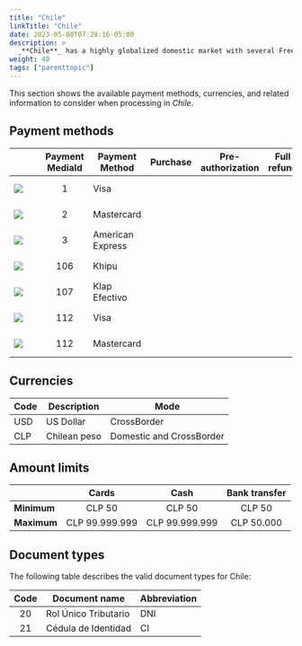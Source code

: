 ```yaml
---
title: "Chile"
linkTitle: "Chile"
date: 2023-05-08T07:28:16-05:00
description: >
  _**Chile**_ has a highly globalized domestic market with several Free Trade Agreements, including the _United States_ and _China_. Purchasing power is one of the highest in the region, and the increased adoption of local credit and debit cards enables eCommerce merchants to gain traction quickly.
weight: 40
tags: ["parenttopic"]
---
```


This section shows the available payment methods, currencies, and related information to consider when processing in _Chile_.

## Payment methods

| | Payment MediaId | Payment Method | Purchase | Pre-authorization | Full refund | Partial Refund | Type | Flow |
|-----|:---:|---|:---:|:---:|:---:|:---:|-----|-----|
| <img src="https://s3.amazonaws.com/gateway.test.bamboopayment.com/payment-method-logos/Visa_CreditCard.png"  style="min-width: 40px;" /> | 1 | Visa | <img src="/assets/check_mark_64.png" width="15px"/> | <img src="/assets/check_mark_64.png" width="15px"/> | <img src="/assets/check_mark_64.png" width="15px"/> | <img src="/assets/check_mark_64.png" width="15px"/> | Credit Card | API |
| <img src="https://s3.amazonaws.com/gateway.test.bamboopayment.com/payment-method-logos/MasterCard_CreditCard.png"  style="min-width: 40px;" /> | 2 | Mastercard | <img src="/assets/check_mark_64.png" width="15px"/> | <img src="/assets/check_mark_64.png" width="15px"/> | <img src="/assets/check_mark_64.png" width="15px"/> | <img src="/assets/check_mark_64.png" width="15px"/> | Credit Card | API |
| <img src="https://s3.amazonaws.com/gateway.test.bamboopayment.com/payment-method-logos/AmericanExpress_CreditCard.png"  style="min-width: 40px;" /> | 3 | American Express | <img src="/assets/check_mark_64.png" width="15px"/> | <img src="/assets/check_mark_64.png" width="15px"/> | <img src="/assets/check_mark_64.png" width="15px"/> | <img src="/assets/check_mark_64.png" width="15px"/> | Credit Card | API |
| <img src="https://s3.amazonaws.com/gateway.test.bamboopayment.com/payment-method-logos/Khipu_BankTransfer.png"  style="min-width: 40px;" />| 106 | Khipu | <img src="/assets/check_mark_64.png" width="15px"/> | <img src="/assets/x_mark_64.png" width="15px"/> | <img src="/assets/x_mark_64.png" width="15px"/> | <img src="/assets/x_mark_64.png" width="15px"/> | Bank Transfer | Redirect |
| <img src="https://s3.amazonaws.com/gateway.test.bamboopayment.com/payment-method-logos/Multicaja_PhysicalNetwork.png"  style="min-width: 40px;" />| 107 | Klap Efectivo | <img src="/assets/check_mark_64.png" width="15px"/> | <img src="/assets/x_mark_64.png" width="15px"/> | <img src="/assets/x_mark_64.png" width="15px"/> | <img src="/assets/x_mark_64.png" width="15px"/> | Cash | Redirect |
| <img src="https://s3.amazonaws.com/gateway.test.bamboopayment.com/payment-method-logos/Visa_CreditCard.png"  style="min-width: 40px;" /> | 112 | Visa | <img src="/assets/check_mark_64.png" width="15px"/> | <img src="/assets/x_mark_64.png" width="15px"/> | <img src="/assets/x_mark_64.png" width="15px"/> | <img src="/assets/x_mark_64.png" width="15px"/> | Debit Card | Redirect |
| <img src="https://s3.amazonaws.com/gateway.test.bamboopayment.com/payment-method-logos/MasterCard_CreditCard.png"  style="min-width: 40px;" /> | 112 | Mastercard | <img src="/assets/check_mark_64.png" width="15px"/> | <img src="/assets/x_mark_64.png" width="15px"/> | <img src="/assets/x_mark_64.png" width="15px"/> | <img src="/assets/x_mark_64.png" width="15px"/> | Debit Card | Redirect |

## Currencies

| Code | Description  | Mode                     |
|------|--------------|--------------------------|
| USD  | US Dollar    | CrossBorder              |
| CLP  | Chilean peso | Domestic and CrossBorder |

## Amount limits

|  | Cards | Cash | Bank transfer |
|---|:---:|:---:|:---:|
| **Minimum** | CLP 50 | CLP 50 | CLP 50 |
| **Maximum** | CLP 99.999.999 | CLP 99.999.999 | CLP 50.000 |

## Document types
The following table describes the valid document types for Chile:

| Code | Document name        | Abbreviation |
|:----:|----------------------|--------------|
| 20   | Rol Único Tributario | DNI          |
| 21   | Cédula de Identidad  | CI           |